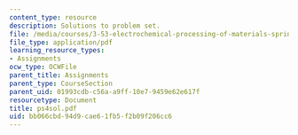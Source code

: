 ```yaml
---
content_type: resource
description: Solutions to problem set.
file: /media/courses/3-53-electrochemical-processing-of-materials-spring-2001/bb066cbd94d9cae61fb5f2b09f206cc6_ps4sol.pdf
file_type: application/pdf
learning_resource_types:
- Assignments
ocw_type: OCWFile
parent_title: Assignments
parent_type: CourseSection
parent_uid: 01993cdb-c56a-a9ff-10e7-9459e62e617f
resourcetype: Document
title: ps4sol.pdf
uid: bb066cbd-94d9-cae6-1fb5-f2b09f206cc6
---
```

